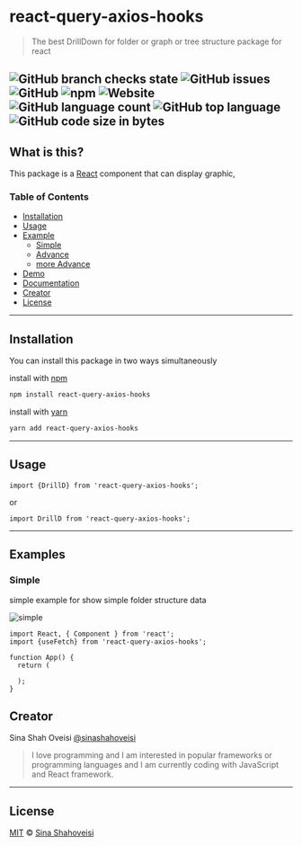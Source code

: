 # react-query-axios-hooks

> The best DrillDown for folder or graph or tree structure package for react

![GitHub branch checks state](https://img.shields.io/github/checks-status/sinashahoveisi/react-query-axios-hooks/master?logo=github&style=plastic)
![GitHub issues](https://img.shields.io/github/issues/sinashahoveisi/react-query-axios-hooks?logo=github&style=plastic)
![GitHub](https://img.shields.io/github/license/sinashahoveisi/react-query-axios-hooks?style=plastic)
![npm](https://img.shields.io/npm/v/react-query-axios-hooks?logo=npm&style=plastic)
![Website](https://img.shields.io/website?down_message=offline&style=plastic&up_message=online&url=https%3A%2F%2Fsinasho.ir)
![GitHub language count](https://img.shields.io/github/languages/count/sinashahoveisi/react-query-axios-hooks?logo=TypeScript&style=plastic)
![GitHub top language](https://img.shields.io/github/languages/top/sinashahoveisi/react-query-axios-hooks?logo=TypeScript&style=plastic)
![GitHub code size in bytes](https://img.shields.io/github/languages/code-size/sinashahoveisi/react-query-axios-hooks?style=plastic)
---

## What is this?

This package is a [React] component that can display graphic,


### Table of Contents

- [Installation](#installation)
- [Usage](#usage)
- [Example](#examples)
  - [Simple](#simple)
  - [Advance](#advance)
  - [more Advance](#moreAdvance)
- [Demo](#demo)
- [Documentation](#documentation)
- [Creator](#creator)
- [License](#license)

---

## Installation
You can install this package in two ways simultaneously

install with [npm]
```sh
npm install react-query-axios-hooks
```

install with [yarn]
```sh
yarn add react-query-axios-hooks
```
---

## Usage

```tsx
import {DrillD} from 'react-query-axios-hooks';
```
or
```tsx
import DrillD from 'react-query-axios-hooks';
```
---

## Examples

### Simple

simple example for show simple folder structure data

![simple]

```tsx
import React, { Component } from 'react';
import {useFetch} from 'react-query-axios-hooks';

function App() {
  return (
    
  );
}
```

## Creator

Sina Shah Oveisi [@sinashahoveisi](https://sinasho.ir)

> I love programming and I am interested in popular frameworks or programming languages and I am currently coding with JavaScript and React framework.

---

## License
[MIT][license] © [Sina Shahoveisi][author]

[react]: http://reactjs.org

[npm]: https://docs.npmjs.com/cli/install

[yarn]: https://docs.yarn.com/cli/install

[author]: https://github.com/sinashahoveisi

[simple]: https://react-query-axios-hooks.sinasho.ir/assets/simple.gif

[advance]: https://react-query-axios-hooks.sinasho.ir/assets/advance.gif

[moreAdvance]: https://react-query-axios-hooks.sinasho.ir/assets/moreAdvance.gif

[license]: license